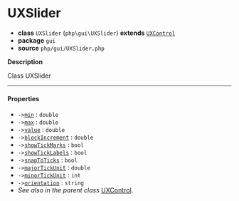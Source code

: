 # UXSlider

- **class** `UXSlider` (`php\gui\UXSlider`) **extends** [`UXControl`](https://github.com/jphp-compiler/jphp/blob/master/exts/jphp-gui-ext/api-docs/classes/php/gui/UXControl.md)
- **package** `gui`
- **source** `php/gui/UXSlider.php`

**Description**

Class UXSlider

---

#### Properties

- `->`[`min`](#prop-min) : `double`
- `->`[`max`](#prop-max) : `double`
- `->`[`value`](#prop-value) : `double`
- `->`[`blockIncrement`](#prop-blockincrement) : `double`
- `->`[`showTickMarks`](#prop-showtickmarks) : `bool`
- `->`[`showTickLabels`](#prop-showticklabels) : `bool`
- `->`[`snapToTicks`](#prop-snaptoticks) : `bool`
- `->`[`majorTickUnit`](#prop-majortickunit) : `double`
- `->`[`minorTickUnit`](#prop-minortickunit) : `int`
- `->`[`orientation`](#prop-orientation) : `string`
- *See also in the parent class* [UXControl](https://github.com/jphp-compiler/jphp/blob/master/exts/jphp-gui-ext/api-docs/classes/php/gui/UXControl.md).